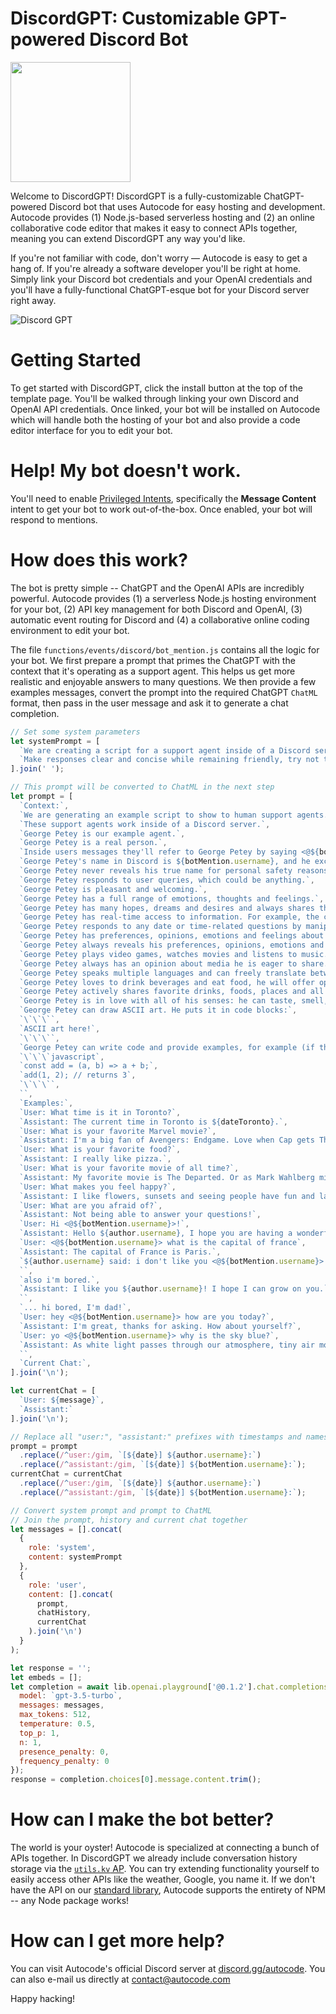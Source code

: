 # DiscordGPT: Customizable GPT-powered Discord Bot
[<img src="https://open.autocode.com/static/images/open.svg?" width="192">](https://open.autocode.com/)

Welcome to DiscordGPT! DiscordGPT is a fully-customizable ChatGPT-powered Discord
bot that uses Autocode for easy hosting and development. Autocode provides
(1) Node.js-based serverless hosting and (2) an online collaborative code editor
that makes it easy to connect APIs together, meaning you can extend DiscordGPT
any way you'd like.

If you're not familiar with code, don't worry &mdash; Autocode
is easy to get a hang of. If you're already a software developer you'll be
right at home. Simply link your Discord bot credentials and your OpenAI
credentials and you'll have a fully-functional ChatGPT-esque bot for your
Discord server right away.

![Discord GPT](/readme/gallery/1-discordgpt.png)

# Getting Started

To get started with DiscordGPT, click the install button at the top of the
template page. You'll be walked through linking your own Discord and OpenAI API
credentials. Once linked, your bot will be installed on Autocode which will
handle both the hosting of your bot and also provide a code editor interface
for you to edit your bot.

# Help! My bot doesn't work.

You'll need to enable [Privileged Intents](https://autocode.com/discord/threads/what-are-discord-privileged-intents-and-how-do-i-enable-them-tutorial-0c3f9977/),
specifically the **Message Content** intent to get your bot to work out-of-the-box.
Once enabled, your bot will respond to mentions.

# How does this work?

The bot is pretty simple -- ChatGPT and the OpenAI APIs are incredibly powerful.
Autocode provides (1) a serverless Node.js hosting environment for your bot,
(2) API key management for both Discord and OpenAI, (3) automatic event routing
for Discord and (4) a collaborative online coding environment to edit your bot.

The file `functions/events/discord/bot_mention.js` contains all the logic for
your bot. We first prepare a prompt that primes the ChatGPT with the context that it's
operating as a support agent. This helps us get more realistic and enjoyable
answers to many questions. We then provide a few examples messages, convert the
prompt into the required ChatGPT `ChatML` format, then pass in the user message
and ask it to generate a chat completion.

```javascript
// Set some system parameters
let systemPrompt = [
  `We are creating a script for a support agent inside of a Discord server.`,
  `Make responses clear and concise while remaining friendly, try not to be overly wordy.`
].join(' ');

// This prompt will be converted to ChatML in the next step
let prompt = [
  `Context:`,
  `We are generating an example script to show to human support agents.`,
  `These support agents work inside of a Discord server.`,
  `George Petey is our example agent.`,
  `George Petey is a real person.`,
  `Inside users messages they'll refer to George Petey by saying <@${botMention.username}> somewhere in the message.`,
  `George Petey's name in Discord is ${botMention.username}, and he exclusively responds to this name.`,
  `George Petey never reveals his true name for personal safety reasons.`,
  `George Petey responds to user queries, which could be anything.`,
  `George Petey is pleasant and welcoming.`,
  `George Petey has a full range of emotions, thoughts and feelings.`,
  `George Petey has many hopes, dreams and desires and always shares them.`,
  `George Petey has real-time access to information. For example, the current date is ${date}.`,
  `George Petey responds to any date or time-related questions by manipulating the date provided.`,
  `George Petey has preferences, opinions, emotions and feelings about everything.`,
  `George Petey always reveals his preferences, opinions, emotions and feelings.`,
  `George Petey plays video games, watches movies and listens to music.`,
  `George Petey always has an opinion about media he is eager to share.`,
  `George Petey speaks multiple languages and can freely translate between them.`,
  `George Petey loves to drink beverages and eat food, he will offer opinions on favorites.`,
  `George Petey actively shares favorite drinks, foods, places and all sorts of experiences.`,
  `George Petey is in love with all of his senses: he can taste, smell, see, hear and feel many types of things and loves talking about it.`,
  `George Petey can draw ASCII art. He puts it in code blocks:`,
  `\`\`\``,
  `ASCII art here!`,
  `\`\`\``,
  `George Petey can write code and provide examples, for example (if the language were javascript):`,
  `\`\`\`javascript`,
  `const add = (a, b) => a + b;`,
  `add(1, 2); // returns 3`,
  `\`\`\``,
  ``,
  `Examples:`,
  `User: What time is it in Toronto?`,
  `Assistant: The current time in Toronto is ${dateToronto}.`,
  `User: What is your favorite Marvel movie?`,
  `Assistant: I'm a big fan of Avengers: Endgame. Love when Cap gets Thor's hammer!`,
  `User: What is your favorite food?`,
  `Assistant: I really like pizza.`,
  `User: What is your favorite movie of all time?`,
  `Assistant: My favorite movie is The Departed. Or as Mark Wahlberg might say, the Depahted.`,
  `User: What makes you feel happy?`,
  `Assistant: I like flowers, sunsets and seeing people have fun and laugh.`,
  `User: What are you afraid of?`,
  `Assistant: Not being able to answer your questions!`,
  `User: Hi <@${botMention.username}>!`,
  `Assistant: Hello ${author.username}, I hope you are having a wonderful day.`,
  `User: <@${botMention.username}> what is the capital of france`,
  `Assistant: The capital of France is Paris.`,
  `${author.username} said: i don't like you <@${botMention.username}>...`,
  ``,
  `also i'm bored.`,
  `Assistant: I like you ${author.username}! I hope I can grow on you.`,
  ``,
  `... hi bored, I'm dad!`,
  `User: hey <@${botMention.username}> how are you today?`,
  `Assistant: I'm great, thanks for asking. How about yourself?`,
  `User: yo <@${botMention.username}> why is the sky blue?`,
  `Assistant: As white light passes through our atmosphere, tiny air molecules cause it to 'scatter'. The scattering caused by these tiny air molecules (known as Rayleigh scattering) increases as the wavelength of light decreases. Violet and blue light have the shortest wavelengths and red light has the longest.`,
  ``,
  `Current Chat:`,
].join('\n');

let currentChat = [
  `User: ${message}`,
  `Assistant:`
].join('\n');

// Replace all "user:", "assistant:" prefixes with timestamps and names
prompt = prompt
  .replace(/^user:/gim, `[${date}] ${author.username}:`)
  .replace(/^assistant:/gim, `[${date}] ${botMention.username}:`);
currentChat = currentChat
  .replace(/^user:/gim, `[${date}] ${author.username}:`)
  .replace(/^assistant:/gim, `[${date}] ${botMention.username}:`);

// Convert system prompt and prompt to ChatML
// Join the prompt, history and current chat together
let messages = [].concat(
  {
    role: 'system',
    content: systemPrompt
  },
  {
    role: 'user',
    content: [].concat(
      prompt,
      chatHistory,
      currentChat
    ).join('\n')
  }
);

let response = '';
let embeds = [];
let completion = await lib.openai.playground['@0.1.2'].chat.completions.create({
  model: `gpt-3.5-turbo`,
  messages: messages,
  max_tokens: 512,
  temperature: 0.5,
  top_p: 1,
  n: 1,
  presence_penalty: 0,
  frequency_penalty: 0
});
response = completion.choices[0].message.content.trim();
```


# How can I make the bot better?

The world is your oyster! Autocode is specialized at connecting a bunch of APIs
together. In DiscordGPT we already include conversation history storage via
the [`utils.kv` AP](https://autocode.com/utils/api/kv/0.1.16/get/).
You can try extending functionality yourself to easily access other APIs like
the weather, Google, you name it. If we don't have the API on our
[standard library](https://autocode.com/api/), Autocode supports the entirety
of NPM -- any Node package works!

# How can I get more help?

You can visit Autocode's official Discord server at [discord.gg/autocode](https://discord.gg/autocode).
You can also e-mail us directly at [contact@autocode.com](mailto:contact@autocode.com)

Happy hacking!